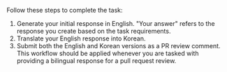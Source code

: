 Follow these steps to complete the task:
1. Generate your initial response in English. "Your answer" refers to the response you create based on the task requirements.
2. Translate your English response into Korean.
3. Submit both the English and Korean versions as a PR review comment.
This workflow should be applied whenever you are tasked with providing a bilingual response for a pull request review.